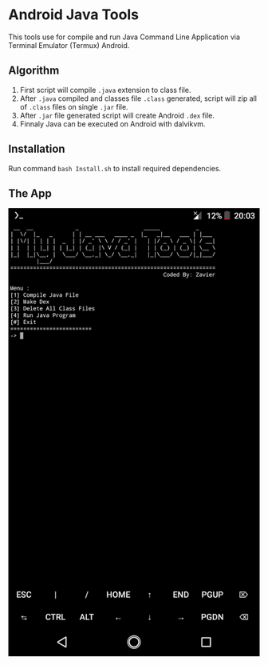 # Android Java Tools

This tools use for compile and run Java Command Line Application via Terminal Emulator (Termux) Android.

## Algorithm
1. First script will compile `.java` extension to class file.
2. After `.java` compiled and classes file `.class` generated, script will zip all of `.class` files on single `.jar` file.
3. After `.jar` file generated script will create Android `.dex` file.
4. Finnaly Java can be executed on Android with dalvikvm.

## Installation
Run command `bash Install.sh` to install required dependencies.

## The App

![Screenshoot](https://github.com/zavierferodova/Android-Java-Tools/blob/master/media/Screenshot.png?raw=true)